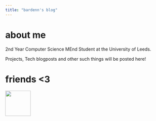 ```yaml
---
title: "bardenn's blog"
---
```


# about me

2nd Year Computer Science MEnd Student at the University of Leeds.

Projects, Tech blogposts and other such things will be posted here!


# friends <3

<a href="https://frereit.de"><img src="/img/frereit.png" style="width:80px" ></img></a>